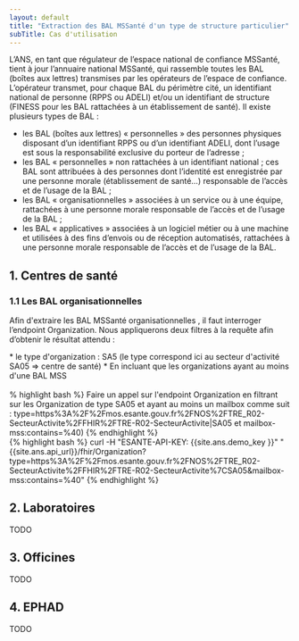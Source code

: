 ```yaml
---
layout: default
title: "Extraction des BAL MSSanté d'un type de structure particulier"
subTitle: Cas d'utilisation
---
```

 
L’ANS, en tant que régulateur de l’espace national de confiance MSSanté, tient à jour l’annuaire national MSSanté, qui rassemble toutes les BAL (boîtes aux lettres) transmises par les opérateurs de l’espace de confiance.
L’opérateur transmet, pour chaque BAL du périmètre cité, un identifiant national de personne (RPPS ou ADELI) et/ou un identifiant de structure (FINESS pour les BAL rattachées à un établissement de santé).
Il existe plusieurs types de BAL :
- les BAL (boîtes aux lettres) « personnelles » des personnes physiques disposant d’un identifiant RPPS ou d’un identifiant ADELI, dont l’usage est sous la responsabilité exclusive du porteur de l’adresse ;
- les BAL « personnelles » non rattachées à un identifiant national ; ces BAL sont attribuées à des personnes dont l’identité est enregistrée par une personne morale (établissement de santé…) responsable de l’accès et de l’usage de la BAL ;
- les BAL « organisationnelles » associées à un service ou à une équipe, rattachées à une personne morale responsable de l’accès et de l’usage de la BAL ;
- les BAL « applicatives » associées à un logiciel métier ou à une machine et utilisées à des fins d’envois ou de réception automatisés, rattachées à une personne morale responsable de l’accès et de l’usage de la BAL.

## 1. Centres de santé
### 1.1 Les BAL organisationnelles
Afin d'extraire les BAL MSSanté organisationnelles , il faut interroger l’endpoint Organization.
Nous appliquerons deux filtres à la requête afin d’obtenir le résultat attendu :
<div class="wysiwyg" markdown="1">
 * le type d'organization : SA5 (le type correspond ici au secteur d'activité SA05 => centre de santé) 
 * En incluant que les organizations ayant au moins d'une BAL MSS
</div>
<br/>

<div class="code-sample">
<div class="tab-content" data-name="Algorithmie">
% highlight bash %} 
Faire un appel sur l'endpoint Organization en filtrant sur les Organization de type SA05 et ayant au moins un mailbox comme suit : type=https%3A%2F%2Fmos.esante.gouv.fr%2FNOS%2FTRE_R02-SecteurActivite%2FFHIR%2FTRE-R02-SecteurActivite|SA05 et mailbox-mss:contains=%40) 
 {% endhighlight %}
</div>
<div class="tab-content" data-name="curl">
 {% highlight bash %} 
 curl -H "ESANTE-API-KEY: {{site.ans.demo_key }}" "{{site.ans.api_url}}/fhir/Organization?type=https%3A%2F%2Fmos.esante.gouv.fr%2FNOS%2FTRE_R02-SecteurActivite%2FFHIR%2FTRE-R02-SecteurActivite%7CSA05&mailbox-mss:contains=%40" 
 {% endhighlight %}
 </div>
 
## 2. Laboratoires
TODO
## 3. Officines
TODO
## 4. EPHAD
TODO
